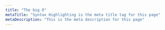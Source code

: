 ```yaml
---
title: "The big O"
metaTitle: "Syntax Highlighting is the meta title tag for this page"
metaDescription: "This is the meta description for this page"
---
```

